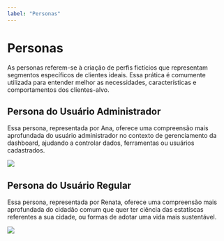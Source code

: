 ```yaml
---
label: "Personas"
---
```


# Personas
As personas referem-se à criação de perfis fictícios que representam segmentos específicos de clientes ideais. Essa prática é comumente utilizada para entender melhor as necessidades, características e comportamentos dos clientes-alvo.

## Persona do Usuário Administrador
Essa persona, representada por Ana, oferece uma compreensão mais aprofundada do usuário administrador no contexto de gerenciamento da dashboard, ajudando a controlar dados, ferramentas ou usuários cadastrados.

<img src= "https://github.com/Inteli-College/2024-T0002-EC09-G01/blob/docs/ux/docs/static/img/PersonasAdm.jpg"/>

## Persona do Usuário Regular
Essa persona, representada por Renata, oferece uma compreensão mais aprofundada do cidadão comum que quer ter ciência das estatíscas referentes a sua cidade, ou formas de adotar uma vida mais sustentável.

<img src= "https://github.com/Inteli-College/2024-T0002-EC09-G01/blob/docs/ux/docs/static/img/PersonasUser.jpg"/>
